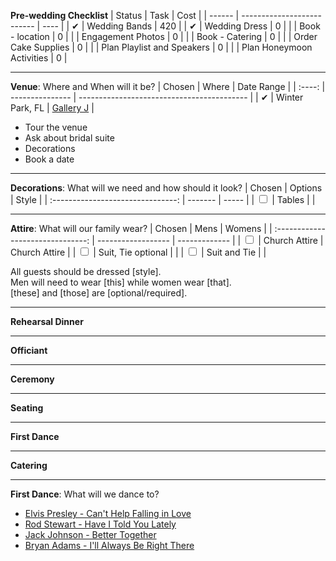 **Pre-wedding Checklist**
| Status | Task                       | Cost |
| ------ | -------------------------- | ---- |
| ✔      | Wedding Bands              | 420  |
| ✔      | Wedding Dress              | 0    |
|        | Book - location            | 0    |
|        | Engagement Photos          | 0    |
|        | Book - Catering            | 0    |
|        | Order Cake Supplies        | 0    |
|        | Plan Playlist and Speakers | 0    |
|        | Plan Honeymoon Activities  | 0    |

---

**Venue**: Where and When will it be?
| Chosen | Where           | Date Range                                 |
| :----: | --------------- | ------------------------------------------ |
|   ✔    | Winter Park, FL | [Gallery J](http://www.galleryjvenue.com/) |

-   Tour the venue
-   Ask about bridal suite
-   Decorations
-   Book a date

---

**Decorations**: What will we need and how should it look?
|              Chosen               | Options | Style |
| :-------------------------------: | ------- | ----- |
| <input type="checkbox" unchecked> | Tables  |       |

---

**Attire**: What will our family wear?
|              Chosen               | Mens               | Womens        |
| :-------------------------------: | ------------------ | ------------- |
| <input type="checkbox" unchecked> | Church Attire      | Church Attire |
| <input type="checkbox" unchecked> | Suit, Tie optional |               |
| <input type="checkbox" unchecked> | Suit and Tie       |               |

All guests should be dressed [style]. \
Men will need to wear [this] while women wear [that]. \
[these] and [those] are [optional/required].

---

**Rehearsal Dinner**

---

**Officiant**

---

**Ceremony**

---

**Seating**

---

**First Dance**

---

**Catering**

---

**First Dance**: What will we dance to?
-   [Elvis Presley - Can't Help Falling in Love](https://open.spotify.com/track/44AyOl4qVkzS48vBsbNXaC)
-   [Rod Stewart - Have I Told You Lately](https://open.spotify.com/track/6mIY6O7uNGgVqOoX70UAYh)
-   [Jack Johnson - Better Together](https://open.spotify.com/track/0x1AxbzEDQyX6feQW99lF0)
-   [Bryan Adams - I'll Always Be Right There](https://open.spotify.com/track/583f5m5Y74xBEd6kPAv7Q8)
